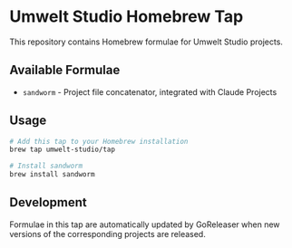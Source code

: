 # Umwelt Studio Homebrew Tap

This repository contains Homebrew formulae for Umwelt Studio projects.

## Available Formulae

- `sandworm` - Project file concatenator, integrated with Claude Projects

## Usage

```bash
# Add this tap to your Homebrew installation
brew tap umwelt-studio/tap

# Install sandworm
brew install sandworm
```

## Development

Formulae in this tap are automatically updated by GoReleaser when new versions of the corresponding projects are released.
